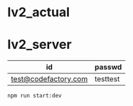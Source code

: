 # lv2_actual

# lv2_server

|id|passwd|
|---|---|
|test@codefactory.com|testtest|

```bash
npm run start:dev
```
